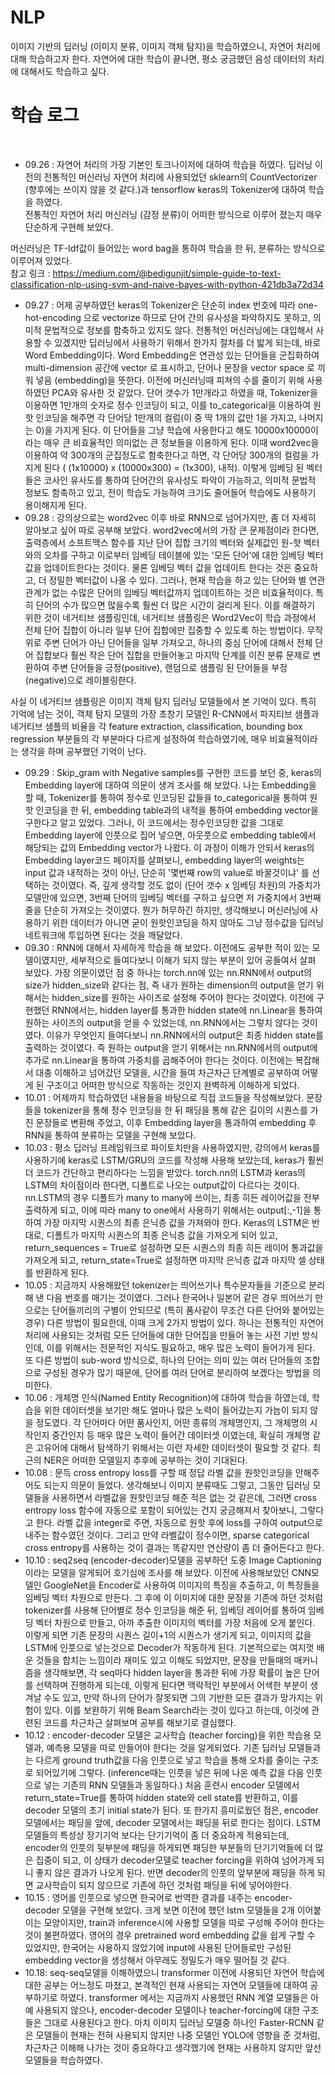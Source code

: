 # NLP
이미지 기반의 딥러닝 (이미지 분류, 이미지 객체 탐지)을 학습하였으니, 자연어 처리에 대해 학습하고자 한다.
자연어에 대한 학습이 끝나면, 평소 궁금했던 음성 데이터의 처리에 대해서도 학습하고 싶다.


# 학습 로그


<br />



* 09.26 : 자연어 처리의 가장 기본인 토크나이저에 대하여 학습을 하였다. 딥러닝 이전의 전통적인 머신러닝 자연어 처리에 사용되었던 sklearn의 CountVectorizer (향후에는 쓰이지 않을 것 같다.)과 tensorflow keras의 Tokenizer에 대하여 학습을 하였다.  
전통적인 자연어 처리 머신러닝 (감정 분류)이 어떠한 방식으로 이루어 졌는지 매우 단순하게 구현해 보았다.

머신러닝은 TF-Idf값이 들어있는 word bag을 통하여 학습을 한 뒤, 분류하는 방식으로 이루어져 있었다.  
참고 링크 : https://medium.com/@bedigunjit/simple-guide-to-text-classification-nlp-using-svm-and-naive-bayes-with-python-421db3a72d34

* 09.27 : 어제 공부하였던 keras의 Tokenizer은 단순히 index 번호에 따라 one-hot-encoding 으로 vectorize 하므로 단어 간의 유사성을 파악하지도 못하고, 의미적 문법적으로 정보를 함축하고 있지도 않다. 전통적인 머신러닝에는 대입해서 사용할 수 있겠지만 딥러닝에서 사용하기 위해서 한가지 절차를 더 밟게 되는데, 바로 Word Embedding이다. Word Embedding은 연관성 있는 단어들을 군집화하여 multi-dimension 공간에 vector 로 표시하고, 단어나 문장을 vector space 로 끼워 넣음 (embedding)을 뜻한다. 이전에 머신러닝때 피쳐의 수를 줄이기 위해 사용하였던 PCA와 유사한 것 같았다. 단어 갯수가 1만개라고 하였을 때, Tokenizer을 이용하면 1만개의 숫자로 정수 인코딩이 되고, 이를 to_categorical을 이용하여 원 핫 인코딩을 해주면 각 단어당 1만개의 컬럼(이 중 딱 1개의 값만 1을 가지고, 나머지는 0)을 가지게 된다. 이 단어들을 그냥 학습에 사용한다고 해도 10000x10000이라는 매우 큰 비효율적인 의미없는 큰 정보들을 이용하게 된다. 이때 word2vec을 이용하여 약 300개의 군집정도로 함축한다고 하면, 각 단어당 300개의 컬럼을 가지게 된다 ( (1x10000) x (10000x300)  =  (1x300), 내적).  이렇게 임베딩 된 벡터들은 코사인 유사도를 통하여 단어간의 유사성도 파악이 가능하고, 의미적 문법적 정보도 함축하고 있고, 전이 학습도 가능하여 크기도 줄어들어 학습에도 사용하기 용이해지게 된다.
* 09.28 : 강의상으로는 word2vec 이후 바로 RNN으로 넘어가지만, 좀 더 자세히 알아보고 싶어 따로 공부해 보았다. word2vec에서의 가장 큰 문제점이라 한다면, 출력층에서 소프트맥스 함수를 지난 단어 집합 크기의 벡터와 실제값인 원-핫 벡터와의 오차를 구하고 이로부터 임베딩 테이블에 있는 '모든 단어'에 대한 임베딩 벡터 값을 업데이트한다는 것이다. 물론 임베딩 벡터 값을 업데이트 한다는 것은 중요하고, 더 정밀한 벡터값이 나올 수 있다. 그러나, 현재 학습을 하고 있는 단어와 별 연관 관계가 없는 수많은 단어의 임베딩 벡터값까지 업데이트하는 것은 비효율적이다. 특히 단어의 수가 많으면 많을수록 훨씬 더 많은 시간이 걸리게 된다. 이를 해결하기 위한 것이 네거티브 샘플링인데, 네거티브 샘플링은 Word2Vec이 학습 과정에서 전체 단어 집합이 아니라 일부 단어 집합에만 집중할 수 있도록 하는 방법이다. 무작위로 주변 단어가 아닌 단어들을 일부 가져오고, 하나의 중심 단어에 대해서 전체 단어 집합보다 훨씬 작은 단어 집합을 만들어놓고 마지막 단계를 이진 분류 문제로 변환하여 주변 단어들을 긍정(positive), 랜덤으로 샘플링 된 단어들을 부정(negative)으로 레이블링한다.  

사실 이 네거티브 샘플링은 이미지 객체 탐지 딥러닝 모델들에서 본 기억이 있다. 특히 기억에 남는 것이, 객체 탐지 모델의 가장 초창기 모델인 R-CNN에서 파지티브 샘플과 네거티브 샘플의 비율을 각 feature extraction, classification, bounding box regression 부분들의 각 부분마다 다르게 설정하여 학습하였기에, 매우 비효율적이라는 생각을 하며 공부했던 기억이 난다.

* 09.29 : Skip_gram with Negative samples를 구현한 코드를 보던 중, keras의 Embedding layer에 대하여 의문이 생겨 조사를 해 보았다. 나는 Embedding을 할 때, Tokenizer를 통하여 정수로 인코딩된 값들을 to_categorical을 통하여 원 핫 인코딩을 한 뒤, embedding table과의 내적을 통하여 embedding vector을 구한다고 알고 있었다. 그러나, 이 코드에서는 정수인코딩한 값을 그대로 Embedding layer에 인풋으로 집어 넣으면, 아웃풋으로 embedding table에서 해당되는 값의 Embedding vector가 나왔다. 이 과정이 이해가 안되서 keras의 Embedding layer코드 페이지를 살펴보니, embedding layer의 weights는 input 값과 내적하는 것이 아닌, 단순히 '몇번째 row의 value로 바꿀것이냐' 를 선택하는 것이였다. 즉, 깊게 생각할 것도 없이 (단어 갯수 x 임베딩 차원)의 가중치가 모델안에 있으면, 3번째 단어의 임베딩 벡터를 구하고 싶으면 저 가중치에서 3번째 줄을 단순히 가져오는 것이였다. 뭔가 허무하긴 하지만, 생각해보니 머신러닝에 사용하기 위한 데이터가 아니면 굳이 원핫인코딩을 하지 않아도 그냥 정수값을 딥러닝 네트워크에 투입하면 된다는 것을 깨달았다.
* 09.30 : RNN에 대해서 자세하게 학습을 해 보았다. 이전에도 공부한 적이 있는 모델이였지만, 세부적으로 들여다보니 이해가 되지 않는 부분이 있어 공들여서 살펴 보았다. 가장 의문이였던 점 중 하나는 torch.nn에 있는 nn.RNN에서 output의 size가 hidden_size와 같다는 점, 즉 내가 원하는 dimension의 output을 얻기 위해서는 hidden_size를 원하는 사이즈로 설정해 주어야 한다는 것이였다. 이전에 구현했던 RNN에서는, hidden layer를 통과한 hidden state에 nn.Linear을 통하여 원하는 사이즈의 output을 얻을 수 있었는데, nn.RNN에서는 그렇치 않다는 것이였다. 이유가 무엇인지 들여다보니 nn.RNN에서의 output은 최종 hidden state를 출력하는 것이였다. 즉 원하는 output을 얻기 위해서는 nn.RNN에서의 output에 추가로 nn.Linear을 통하여 가중치를 곱해주어야 한다는 것이다. 이전에는 복잡해서 대충 이해하고 넘어갔던 모델을, 시간을 들여 차근차근 단계별로 공부하여 어떻게 된 구조이고 어떠한 방식으로 작동하는 것인지 완벽하게 이해하게 되었다.
* 10.01 : 어제까지 학습하였던 내용들을 바탕으로 직접 코드들을 작성해보았다. 문장들을 tokenizer을 통해 정수 인코딩을 한 뒤 패딩을 통해 같은 길이의 시퀀스를 가진 문장들로 변환해 주었고, 이후 Embedding layer을 통과하여 embedding 후 RNN을 통하여 분류하는 모델을 구현해 보았다.
* 10.03 : 평소 딥러닝 프레임워크로 파이토치만을 사용하였지만, 강의에서 keras를 사용하기에 keras로 LSTM/GRU의 코드를 작성해 사용해 보았는데, keras가 훨씬 더 코드가 간단하고 편리하다는 느낌을 받았다. torch.nn의 LSTM과 keras의 LSTM의 차이점이라 한다면, 디폴트로 나오는 output값이 다르다는 것이다. nn.LSTM의 경우 디폴트가 many to many에 쓰이는, 최종 히든 레이어값을 전부 출력하게 되고, 이에 따라 many to one에서 사용하기 위해서는 output[:,-1]을 통하여 가장 마지막 시퀀스의 최종 은닉층 값을 가져와야 한다. Keras의 LSTM은 반대로, 디폴트가 마지막 시퀀스의 최종 은닉층 값을 가져오게 되어 있고, return_sequences = True로 설정하면 모든 시퀀스의 최종 히든 레이어 통과값을 가져오게 되고, return_state=True로 설정하면 마지막 은닉층 값과 마지막 셀 상태를 반환하게 된다.
* 10.05 : 지금까지 사용해왔던 tokenizer는 띄어쓰기나 특수문자들을 기준으로 분리해 낸 다음 번호를 매기는 것이였다. 그러나 한국어나 일본어 같은 경우 띄어쓰기 만으로는 단어들끼리의 구별이 안되므로 (특히 품사같이 무조건 다른 단어와 붙어있는 경우) 다른 방법이 필요한데, 이때 크게 2가지 방법이 있다. 하나는 전통적인 자연어 처리에 사용되는 것처럼 모든 단어들에 대한 단어집을 만들어 놓는 사전 기반 방식인데, 이를 위해서는 전문적인 지식도 필요하고, 매우 많은 노력이 들어가게 된다. 또 다른 방법이 sub-word 방식으로, 하나의 단어는 의미 있는 여러 단어들의 조합으로 구성된 경우가 많기 때문에, 단어를 여러 단어로 분리하여 보겠다는 방법을 의미한다.
* 10.06 : 개체명 인식(Named Entity Recognition)에 대하여 학습을 하였는데, 학습을 위한 데이터셋을 보기만 해도 얼마나 많은 노력이 들어갔는지 가늠이 되지 않을 정도였다. 각 단어마다 어떤 품사인지, 어떤 종류의 개체명인지, 그 개체명의 시작인지 중간인지 등 매우 많은 노력이 들어간 데이터셋 이였는데, 확실히 개체명 같은 고유어에 대해서 탐색하기 위해서는 이런 자세한 데이터셋이 필요할 것 같다. 최근의 NER은 어떠한 모델일지 추후에 공부하는 것이 기대된다. 
* 10.08 : 문득 cross entropy loss를 구할 때 정답 라벨 값을 원핫인코딩을 안해주어도 되는지 의문이 들었다. 생각해보니 이미지 분류때도 그렇고, 그동안 딥러닝 모델들을 사용하면서 라벨값을 원핫인코딩 해준 적은 없는 것 같은데, 그러면 cross entropy loss 함수에 자동으로 포함이 되어있는 건지 궁금해져서 찾아보니, 그렇다고 한다. 라벨 값을 integer로 주면, 자동으로 원핫 후에 loss를 구하여 output으로 내주는 함수였던 것이다. 그리고 만약 라벨값이 정수이면, sparse categorical cross entropy를 사용하는 것이 결과는 똑같지만 연산량이 좀 더 줄어든다고 한다.
* 10.10 : seq2seq (encoder-decoder)모델을 공부하던 도중 Image Captioning이라는 모델을 알게되어 호기심에 조사를 해 보았다. 이전에 사용해보았던 CNN모델인 GoogleNet을 Encoder로 사용하여 이미지의 특징을 추출하고, 이 특징들을 임베딩 벡터 차원으로 만든다. 그 후에 이 이미지에 대한 문장을 기존에 하던 것처럼 tokenizer를 사용해 단어별로 정수 인코딩을 해준 뒤, 임베딩 레이어를 통하여 임베딩 벡터 차원으로 만들고, 아까 추출한 이미지의 벡터를 가장 처음에 오게 붙인다. 이렇게 되면 기존 문장의 시퀀스 길이+1의 시퀀스가 생기게 되고, 이미지의 값을 LSTM에 인풋으로 넣는것으로 Decoder가 작동하게 된다.  기본적으로는 여지껏 배운 것들을 합치는 느낌이라 재미도 있고 이해도 되었지만, 문장을 만들때의 매커니즘을 생각해보면, 각 seq마다 hidden layer을 통과한 뒤에 가장 확률이 높은 단어를 선택하며 진행하게 되는데, 이렇게 된다면 맥락적인 부분에서 어색한 부분이 생겨날 수도 있고, 만약 하나의 단어가 잘못되면 그의 기반한 모든 결과가 망가지는 위험이 있다. 이를 보완하기 위해 Beam Search라는 것이 있다고 하는데, 이것에 관련된 코드를 차근차근 살펴보며 공부를 해보기로 결심했다.
* 10.12 : encoder-decoder 모델은 교사학습 (teacher forcing)을 위한 학습용 모델과, 예측용 모델을 따로 만들어야 한다는 것을 알게되었다. 기존 딥러닝 모델들과는 다르게 ground truth값을 다음 인풋으로 넣고 학습을 통해 오차를 줄이는 구조로 되어있기에 그렇다. (inference때는 인풋을 넣은 뒤에 나온 예측 값을 다음 인풋으로 넣는 기존의 RNN 모델들과 동일하다.)
처음 훈련시 encoder 모델에서 return_state=True를 통하여 hidden state와 cell state를 반환하고, 이를 decoder 모델의 초기 initial state가 된다.
또 한가지 흥미로웠던 점은, encoder 모델에서는 패딩을 앞에, decoder 모델에서는 패딩을 뒤로 한다는 점이다. LSTM모델들의 특성상 장기기억 보다는 단기기억이 좀 더 중요하게 적용되는데, encoder의 인풋의 뒷부분에 패딩을 하게되면 패딩한 부분들의 단기기억들에 더 많은 집중이 되고, 이 상태가 decoder모델로 teacher forcing을 위하여 넘어가게 되니 좋지 않은 결과가 나오게 된다. 반면 decoder의 인풋의 앞부분에 패딩을 하게 되면 교사학습이 되지 않으므로 기존에 하던 것처럼 패딩을 뒤에 넣어야한다.
* 10.15 : 영어를 인풋으로 넣으면 한국어로 번역한 결과를 내주는 encoder-decoder 모델을 구현해 보았다. 크게 보면 이전에 했던 lstm 모델들을 2개 이어붙이는 모양이지만, train과 inference시에 사용할 모델을 따로 구성해 주어야 한다는 것이 불편하였다. 영어의 경우 pretrained word embedding 값을 쉽게 구할 수 있었지만, 한국어는 사용하지 않았기에 input에 사용된 단어들로만 구성된 embedding vector을 생성해서 아무래도 정밀도가 매우 떨어질 것 같다.
* 10.18: seq-seq모델을 이해하였으니 transformer 이전에 사용되던 자연어 학습에 대한 공부는 어느정도 마쳤고, 본격적인 현재 사용되는 자연어 모델들에 대하여 공부하기로 하였다. transformer 에서는 지금까지 사용했던 RNN 계열 모델들은 아예 사용되지 않으나, encoder-decoder 모델이나 teacher-forcing에 대한 구조들은 그대로 사용된다고 한다. 마치 이미지 딥러닝 모델중 하나인 Faster-RCNN 같은 모델들이 현재는 전혀 사용되지 않지만 나중 모델인 YOLO에 영향을 준 것처럼, 차근차근 이해해 나가는 것이 중요하다고 생각했기에 현재는 사용하지 않지만 앞선 모델들을 학습하였다.
